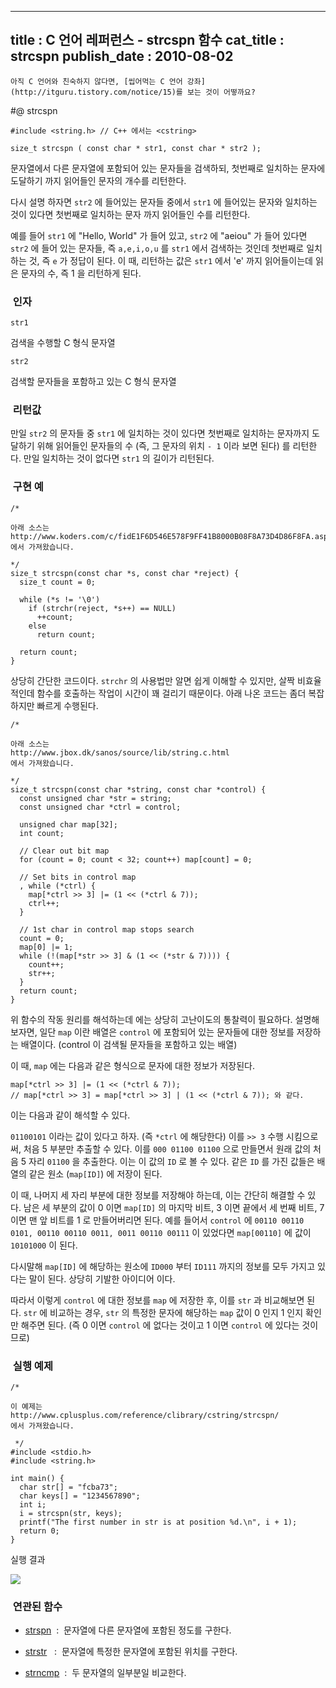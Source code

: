 ----------------
title : C 언어 레퍼런스 - strcspn 함수
cat_title :  strcspn
publish_date : 2010-08-02
--------------



```warning
아직 C 언어와 친숙하지 않다면, [씹어먹는 C 언어 강좌](http://itguru.tistory.com/notice/15)를 보는 것이 어떻까요?

```

#@ strcspn

```info-format
#include <string.h> // C++ 에서는 <cstring>

size_t strcspn ( const char * str1, const char * str2 );
```


문자열에서 다른 문자열에 포함되어 있는 문자들을 검색하되, 첫번째로 일치하는 문자에 도달하기 까지 읽어들인 문자의 개수를 리턴한다.

다시 설명 하자면 `str2` 에 들어있는 문자들 중에서 `str1` 에 들어있는 문자와 일치하는 것이 있다면 첫번째로 일치하는 문자 까지 읽어들인 수를 리턴한다.

예를 들어 `str1` 에 "Hello, World" 가 들어 있고, `str2` 에 "aeiou" 가 들어 있다면 `str2` 에 들어 있는 문자들, 즉 `a,e,i,o,u` 를 `str1` 에서 검색하는 것인데 첫번째로 일치하는 것, 즉 `e` 가 정답이 된다. 이 때, 리턴하는 값은 `str1` 에서 'e' 까지 읽어들이는데 읽은 문자의 수, 즉 1 을 리턴하게 된다.



###  인자


`str1`

검색을 수행할 C 형식 문자열

`str2`

검색할 문자들을 포함하고 있는 C 형식 문자열



###  리턴값


만일 `str2` 의 문자들 중 `str1` 에 일치하는 것이 있다면 첫번째로 일치하는 문자까지 도달하기 위해 읽어들인 문자들의 수 (즉, 그 문자의 위치 `- 1` 이라 보면 된다) 를 리턴한다. 만일 일치하는 것이 없다면 `str1` 의 길이가 리턴된다.





###  구현 예


```cpp-formatted
/*

아래 소스는
http://www.koders.com/c/fidE1F6D546E578F9FF41B8000B08F8A73D4D86F8FA.aspx
에서 가져왔습니다.

*/
size_t strcspn(const char *s, const char *reject) {
  size_t count = 0;

  while (*s != '\0')
    if (strchr(reject, *s++) == NULL)
      ++count;
    else
      return count;

  return count;
}
```


상당히 간단한 코드이다. `strchr` 의 사용법만 알면 쉽게 이해할 수 있지만, 살짝 비효율 적인데 함수를 호출하는 작업이 시간이 꽤 걸리기 때문이다. 아래 나온 코드는 좀더 복잡하지만 빠르게 수행된다.

```cpp-formatted
/*

아래 소스는
http://www.jbox.dk/sanos/source/lib/string.c.html
에서 가져왔습니다.

*/
size_t strcspn(const char *string, const char *control) {
  const unsigned char *str = string;
  const unsigned char *ctrl = control;

  unsigned char map[32];
  int count;

  // Clear out bit map
  for (count = 0; count < 32; count++) map[count] = 0;

  // Set bits in control map
  , while (*ctrl) {
    map[*ctrl >> 3] |= (1 << (*ctrl & 7));
    ctrl++;
  }

  // 1st char in control map stops search
  count = 0;
  map[0] |= 1;
  while (!(map[*str >> 3] & (1 << (*str & 7)))) {
    count++;
    str++;
  }
  return count;
}
```


위 함수의 작동 원리를 해석하는데 에는 상당히 고난이도의 통찰력이 필요하다. 설명해보자면, 일단 `map` 이란 배열은 `control` 에 포함되어 있는 문자들에 대한 정보를 저장하는 배열이다. (control 이 검색될 문자들을 포함하고 있는 배열)

이 때, `map` 에는 다음과 같은 형식으로 문자에 대한 정보가 저장된다.

```cpp-formatted
map[*ctrl >> 3] |= (1 << (*ctrl & 7));
// map[*ctrl >> 3] = map[*ctrl >> 3] | (1 << (*ctrl & 7)); 와 같다.
```


이는 다음과 같이 해석할 수 있다.

`01100101` 이라는 값이 있다고 하자. (즉 `*ctrl` 에 해당한다) 이를 `>> 3` 수행 시킴으로써, 처음 5 부분만 추출할 수 있다. 이를 `000 01100 01100` 으로 만들면서 원래 값의 처음 5 자리 `01100` 을 추출한다. 이는 이 값의 `ID` 로 볼 수 있다. 같은 `ID` 를 가진 값들은 배열의 같은 원소 (`map[ID]`) 에 저장이 된다.

이 때, 나머지 세 자리 부분에 대한 정보를 저장해야 하는데, 이는 간단히 해결할 수 있다. 남은 세 부분의 값이 0 이면 `map[ID]` 의 마지막 비트, 3 이면 끝에서 세 번째 비트, 7 이면 맨 앞 비트를 1 로 만들어버리면 된다. 예를 들어서 `control` 에 `00110 00110 0101, 00110 00110 0011, 0011 00110 00111` 이 있었다면 `map[00110]` 에 값이` 10101000` 이 된다.

다시말해 `map[ID]` 에 해당하는 원소에 `ID000` 부터 `ID111` 까지의 정보를 모두 가지고 있다는 말이 된다. 상당히 기발한 아이디어 이다.

따라서 이렇게 `control` 에 대한 정보를 `map` 에 저장한 후, 이를 `str` 과 비교해보면 된다. `str` 에 비교하는 경우, `str` 의 특정한 문자에 해당하는 `map` 값이 0 인지 1 인지 확인만 해주면 된다. (즉 0 이면 `control` 에 없다는 것이고 1 이면 `control` 에 있다는 것이므로)



###  실행 예제


```cpp-formatted
/*

이 예제는
http://www.cplusplus.com/reference/clibrary/cstring/strcspn/
에서 가져왔습니다.

 */
#include <stdio.h>
#include <string.h>

int main() {
  char str[] = "fcba73";
  char keys[] = "1234567890";
  int i;
  i = strcspn(str, keys);
  printf("The first number in str is at position %d.\n", i + 1);
  return 0;
}
```


실행 결과


![](http://img1.daumcdn.net/thumb/R1920x0/?fname=http%3A%2F%2Fcfile8.uf.tistory.com%2Fimage%2F164A00274C559C0D15F82D)



###  연관된 함수





*  [strspn](http://itguru.tistory.com/97)  :  문자열에 다른 문자열에 포함된 정도를 구한다.



*  [strstr](http://itguru.tistory.com/101)   :  문자열에 특정한 문자열에 포함된 위치를 구한다.

*  [strncmp](http://itguru.tistory.com/90)  :  두 문자열의 일부분일 비교한다.